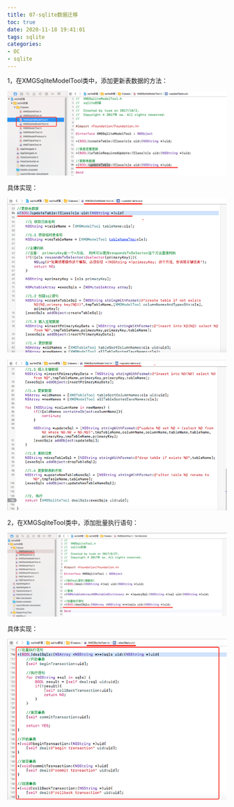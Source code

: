 ```yaml
---
title: 07-sqlite数据迁移
toc: true
date: 2020-11-18 19:41:01
tags: sqlite
categories:
- OC
- sqlite
---
```



1，在XMGSqliteModelTool类中，添加更新表数据的方法：

![](07-sqlite数据迁移/07_001.png)

具体实现：

![](07-sqlite数据迁移/07_002.png)

![](07-sqlite数据迁移/07_003.png)


2，在XMGSqliteTool类中，添加批量执行语句：

![](07-sqlite数据迁移/07_004.png)

具体实现：

![](07-sqlite数据迁移/07_005.png)
